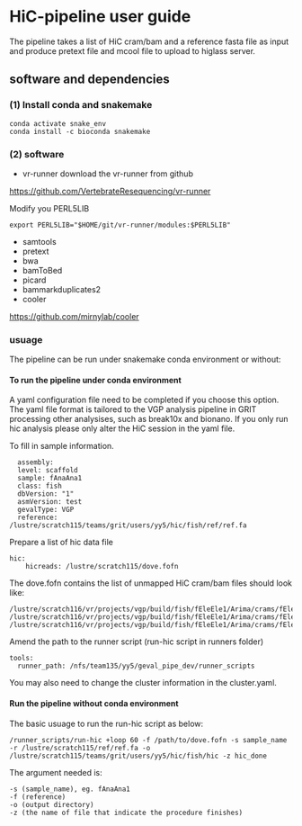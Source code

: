 # HiC-pipeline user guide

The pipeline takes a list of HiC cram/bam and a reference fasta file as input and produce pretext file and mcool file to upload to higlass server.

## software and dependencies 

### (1) Install conda and snakemake
```
conda activate snake_env
conda install -c bioconda snakemake
```
### (2) software
* vr-runner
download the vr-runner from github

https://github.com/VertebrateResequencing/vr-runner

Modify you PERL5LIB
```
export PERL5LIB="$HOME/git/vr-runner/modules:$PERL5LIB"
```
* samtools
* pretext
* bwa
* bamToBed
* picard
* bammarkduplicates2
* cooler

https://github.com/mirnylab/cooler


### usuage
The pipeline can be run under snakemake conda environment or without:

#### To run the pipeline under conda environment
A yaml configuration file need to be completed if you choose this option. The yaml file format is tailored to the VGP analysis pipeline in GRIT processing other analysises, such as break10x and bionano. If you only run hic analysis please only alter the HiC session in the yaml file.

To fill in sample information.

```
  assembly:
  level: scaffold
  sample: fAnaAna1
  class: fish
  dbVersion: "1"
  asmVersion: test
  gevalType: VGP
  reference: /lustre/scratch115/teams/grit/users/yy5/hic/fish/ref/ref.fa
 ```
Prepare a list of hic data file

```
hic:
    hicreads: /lustre/scratch115/dove.fofn
```
The dove.fofn contains the list of unmapped HiC cram/bam files should look like:
```
/lustre/scratch116/vr/projects/vgp/build/fish/fEleEle1/Arima/crams/fEleEle1_ARIMA241127L002.cram
/lustre/scratch116/vr/projects/vgp/build/fish/fEleEle1/Arima/crams/fEleEle1_ARIMA241127L005.cram
/lustre/scratch116/vr/projects/vgp/build/fish/fEleEle1/Arima/crams/fEleEle1_ARIMA241127L007.cram
```
Amend the path to the runner script (run-hic script in runners folder)
```
tools:
  runner_path: /nfs/team135/yy5/geval_pipe_dev/runner_scripts
```
You may also need to change the cluster information in the cluster.yaml.

#### Run the pipeline without conda environment

The basic usuage to run the run-hic script as below:
```
/runner_scripts/run-hic +loop 60 -f /path/to/dove.fofn -s sample_name -r /lustre/scratch115/ref/ref.fa -o /lustre/scratch115/teams/grit/users/yy5/hic/fish/hic -z hic_done
```

The argument needed is:

```
-s (sample_name), eg. fAnaAna1
-f (reference)
-o (output directory)
-z (the name of file that indicate the procedure finishes)
```
